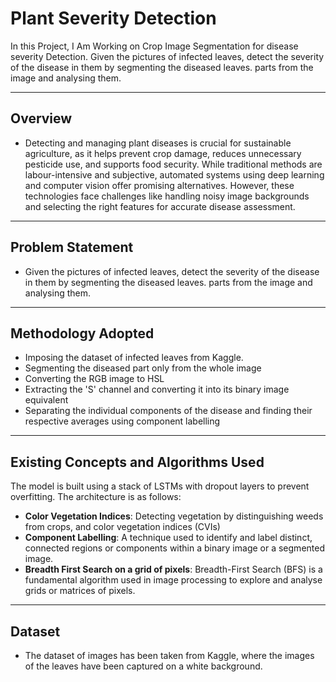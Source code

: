 # Plant Severity Detection

In this Project, I Am Working on Crop Image Segmentation for disease severity Detection. Given the pictures of infected leaves, detect the severity of the disease in them by segmenting the diseased leaves.
parts from the image and analysing them.

---

## Overview
- Detecting and managing plant diseases is crucial for sustainable agriculture, as it helps prevent crop damage, reduces unnecessary pesticide use, and supports food security. While traditional methods are labour-intensive and subjective, automated systems using deep learning and computer vision offer promising alternatives. However, these technologies face challenges like handling noisy image backgrounds and selecting the right features for accurate disease assessment.
  
---

## Problem Statement
- Given the pictures of infected leaves, detect the severity of the disease in them by segmenting the diseased leaves.
parts from the image and analysing them.

---

## Methodology Adopted
- Imposing the dataset of infected leaves from Kaggle.
- Segmenting the diseased part only from the whole image
- Converting the RGB image to HSL
- Extracting the 'S' channel and converting it into its binary image equivalent
- Separating the individual components of the disease and finding their respective averages using component labelling

---

## Existing Concepts and Algorithms Used
The model is built using a stack of LSTMs with dropout layers to prevent overfitting. The architecture is as follows:
- **Color Vegetation Indices**: Detecting vegetation by distinguishing weeds from crops, and color vegetation indices (CVIs)  
- **Component Labelling**: A technique used to identify and label distinct, connected regions or components within a binary image or a segmented image.
- **Breadth First Search on a grid of pixels**: Breadth-First Search (BFS) is a fundamental algorithm used in image processing to explore and analyse grids or matrices of pixels.

---

## Dataset
- The dataset of images has been taken from Kaggle, where the images of the leaves have been captured on a white background.


